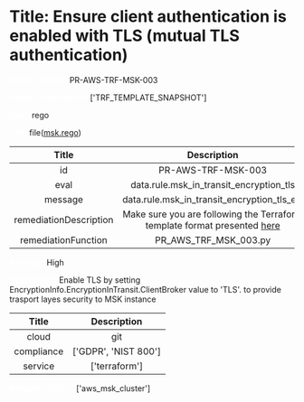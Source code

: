 



# Title: Ensure client authentication is enabled with TLS (mutual TLS authentication)


***<font color="white">Master Test Id:</font>*** PR-AWS-TRF-MSK-003

***<font color="white">Master Snapshot Id:</font>*** ['TRF_TEMPLATE_SNAPSHOT']

***<font color="white">type:</font>*** rego

***<font color="white">rule:</font>*** file([msk.rego])  
  
  
  
  

|Title|Description|
| :---: | :---: |
|id|PR-AWS-TRF-MSK-003|
|eval|data.rule.msk_in_transit_encryption_tls|
|message|data.rule.msk_in_transit_encryption_tls_err|
|remediationDescription|Make sure you are following the Terraform template format presented <a href='https://registry.terraform.io/providers/hashicorp/aws/latest/docs/resources/msk_cluster' target='_blank'>here</a>|
|remediationFunction|PR_AWS_TRF_MSK_003.py|


***<font color="white">Severity:</font>*** High

***<font color="white">Description:</font>*** Enable TLS by setting EncryptionInfo.EncryptionInTransit.ClientBroker value to 'TLS'. to provide trasport layes security to MSK instance  
  
  

|Title|Description|
| :---: | :---: |
|cloud|git|
|compliance|['GDPR', 'NIST 800']|
|service|['terraform']|


***<font color="white">Resource Types:</font>*** ['aws_msk_cluster']


[msk.rego]: https://github.com/prancer-io/prancer-compliance-test/tree/master/aws/terraform/msk.rego
